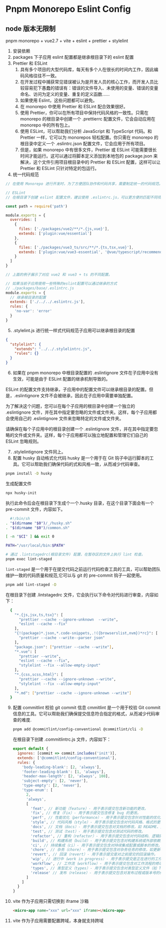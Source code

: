 # Pnpm Monorepo Eslint Config

## node 版本无限制

pnpm monorepo + vue2.7 + vite + eslint + prettier + stylelint

1. 安装依赖
2. packages 下子应用 eslint 配置都是继承根目录下的 eslint 配置
3. Prettier 和 ESLint
   1. 具有多个项目的大型代码库，每天有多个人在很长的时间内工作，因此编码风格往往不一致。
   2. 在开发过程中捕获常见错误被认为是开发人员的核心工作，而开发人员比较容易犯下愚蠢的错误有：错误的文件导入、未使用的变量、错误的变量命名、访问为定义的变量、重复的定义函数......
   3. 如果使用 Eslint，这些问题都可以避免。
   4. 在 monorepo 中使用 Prettier 和 ESLint 配合效果很好。
   5. 使用 Prettier，你可以在所有项目中保持代码风格的一致性。只需在 monorepo 的根目录中创建一个 .prettierrc 配置文件，它会自动应用在 monorepo 中的所有包上。
   6. 使用 ESLint，可以帮助我们分析 JavaScript 和 TypeScript 代码。和 Prettier 一样，它可以为 monorepos 轻松配置。你只需在 monorepo 的根目录中定义一个 .eslintrc.json 配置文件，它会应用于所有项目。
   7. 但是，如果 monorepo 中有很多文件，Prettier 或 ESLint 可能需要很长时间才能运行。这可以通过将脚本定义添加到本地包的 package.json 来解决，这个文件引用项目根目录中的 Prettier 和 ESLint 配置，这样可以让 Prettier 和 ESLint 只针对特定的包运行。
4. 统一代码规范

```js
// 在使用 Monorepo 进行开发时，为了方便团队协作和代码共享，需要制定统一的代码规范。使用工具如 ESLint、Prettier 等来自动化代码风格的检查和格式化。

// ESLint
// 在根目录下创建 eslint 配置文件，建议使用 .eslintrc.js，可以更方便的匹配不同项目。这里需要注意的是，在不同的项目中，ESLint 所使用的拓展插件也不同，这时可以通过 overrides 来针对不同路径的下的项目进行覆盖：

const path = require('path')

module.exports = {
  overrides: [
    {
      files: ['./packages/vue2/**/*.{js,vue}'],
      extends: ['plugin:vue/essential']
    },
    {
      files: ['./packages/vue3_ts/src/**/*.{ts,tsx,vue}'],
      extends: ['plugin:vue/vue3-essential', '@vue/typescript/recommended']
    }
  ]
}

// 上面的例子展示了对应 vue2 和 vue3 + ts 的不同配置。

// 如果当前子应用使用一些特殊的eslint配置可以通过继承的方式
// ./packages/base/.eslintrc.js
module.exports = {
  // 继承根目录的配置
  extends: ['./../../.eslintrc.js'],
  rules: {
    'no-var': 'error'
  }
}
```

5. .stylelint.js 进行统一样式代码规范子应用可以继承根目录的配置

```json
{
  "stylelint": {
    "extends": "../../.stylelintrc.js",
    "rules": {}
  }
}
```

6. 如果在 pnpm monorepo 中根目录配置的 .eslintignore 文件在子应用中没有生效，可能是由于 ESLint 配置的继承机制导致的。

ESLint 的配置文件支持继承，子应用中的配置文件可以继承根目录的配置。但是，.eslintignore 文件不会被继承，因此在子应用中需要单独配置。

为了解决这个问题，您可以在每个子应用的根目录中创建一个独立的 .eslintignore 文件，并在其中指定要忽略的文件或文件夹。这样，每个子应用都会使用自己的 .eslintignore 文件来忽略特定的文件或文件夹。

请确保在每个子应用中的根目录创建一个 .eslintignore 文件，并在其中指定要忽略的文件或文件夹。这样，每个子应用都可以独立地配置和管理它们自己的 ESLint 忽略规则。

7. .stylelintignore 文件同上。
8. 配置 husky 自动格式化代码
   husky 是一个用于在 Git 钩子中运行脚本的工具。它可以帮助我们确保代码的式和风格一致，从而减少代码审查。

```bash
pnpm install -D husky
```

生成配置文件

```bash
npx husky-init
```

执行此命令后会在根目录下生成个一个.husky 目录，在这个目录下面会有一个 pre-commit 文件，内容如下。

```bash
  #!/bin/sh
. "$(dirname "$0")/_/husky.sh"
. "$(dirname "$0")/common.sh"

[ -n "$CI" ] && exit 0

PATH="/usr/local/bin:$PATH"

# 通过 .lintstagedrc(根目录文件) 配置，在暂存区的文件上执行 lint 检查。
pnpm exec lint-staged
```

`lint-staged` 是一个用于在提交代码之前运行代码检查工具的工具，可以帮助团队维护一致的代码质量和规范,它可以与 git 的 pre-commit 钩子一起使用。

```bash
pnpm add lint-staged -D
```

在根目录下创建 .lintstagedrc 文件，它会执行以下命令对代码进行审查，内容如下：

```bash
  {
    "*.{js,jsx,ts,tsx}": [
      "prettier --cache --ignore-unknown  --write",
      "eslint --cache --fix"
    ],
    "{!(package)*.json,*.code-snippets,.!({browserslist,nvm})*rc}": [
      "prettier --cache --write--parser json"
    ],
    "package.json": ["prettier --cache --write"],
    "*.vue": [
      "prettier --write",
      "eslint --cache --fix",
      "stylelint --fix --allow-empty-input"
    ],
    "*.{css,scss,html}": [
      "prettier --cache --ignore-unknown --write",
      "stylelint --fix --allow-empty-input"
    ],
    "*.md": ["prettier --cache --ignore-unknown --write"]
  }
```

9. 配置 commitlint 校验 git commit 信息
   cmmitlint 是一个用于校验 Git commit 信息的工具。它可以帮助我们确保提交信息符合指定的格式，从而减少代码审查的难度.

   ```bash
   pnpm add @commitlint/config-conventional @commitlint/cli -D
   ```

   在根目录下创建 .commitlintrc.js 文件，内容如下：

   ```js
   export default {
     ignores: [commit => commit.includes('init')],
     extends: ['@commitlint/config-conventional'],
     rules: {
       'body-leading-blank': [2, 'always'],
       'footer-leading-blank': [1, 'always'],
       'header-max-length': [2, 'always', 108],
       'subject-empty': [2, 'never'],
       'type-empty': [2, 'never'],
       'type-enum': [
         2,
         'always',
         [
           'feat', // 新功能（feature）- 用于表示提交包含新功能的更改。
           'fix', // 修复（fix）- 用于表示提交包含修复 bug 的更改。
           'perf', // 性能优化（performance）- 用于表示提交包含针对性能的优化。
           'style', // 代码风格（style）- 用于表示提交包含对代码风格、格式的更改，不涉及代码逻辑的修改。
           'docs', // 文档（docs）- 用于表示提交包含对文档的修改，如 README、文档注释等。
           'test', // 测试（test）- 用于表示提交包含对测试代码的修改。
           'refactor', // 重构（refactor）- 用于表示提交包含对代码结构、逻辑的重构，但不包含新功能或修复 bug。
           'build', // 构建系统（build）- 用于表示提交包含对构建系统或外部依赖的修改。
           'ci', // 持续集成（ci）- 用于表示提交包含对持续集成配置或脚本的修改。
           'chore', // 杂务（chore）- 用于表示提交包含对杂务任务的修改，如更新构建工具、包管理器等。
           'revert', // 回滚（revert）- 用于表示提交是对之前提交的回滚操作。
           'wip', // 进行中（work in progress）- 用于表示提交是正在进行的工作，但尚未完成。
           'workflow', // 工作流（workflow）- 用于表示提交包含对工作流程的修改。
           'types', // 类型定义（types）- 用于表示提交包含对类型定义文件（如 TypeScript 的类型定义）的修改。
           'release' // 发布（release）- 用于表示提交包含对发布过程或版本号的修改。
         ]
       ]
     }
   }
   ```

10. vite 作为子应用只需切换到 iframe 沙箱
    ```html
    <micro-app name="xxx" url="xxx" iframe></micro-app>
    ```
11. vite 作为子应用需要配置跨域，本身就支持跨域
